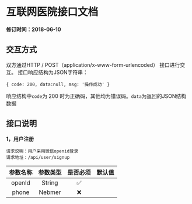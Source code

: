互联网医院接口文档
===========

**修订时间：2018-06-10**


交互方式
-------

双方通过HTTP / POST（application/x-www-form-urlencoded） 接口进行交互。
接口响应结构为JSON字符串：

```
{ code: 200, data:null, msg: '操作成功' }   
```

响应结构中`code`为 200 时为正确码，其他均为错误码。`data`为返回的JSON结构数据

接口说明
-------

**1，用户注册**

```
请求说明：用户采用微信openid登录
请求地址：/api/user/signup
```
| 参数名称 | 参数类型 | 是否必须 | 默认值 | 
| :-: | :-: | :-:  | :--: |
| openId | String | ✅ |  | 
| phone | Nebmer | ❌ |   | 




    

